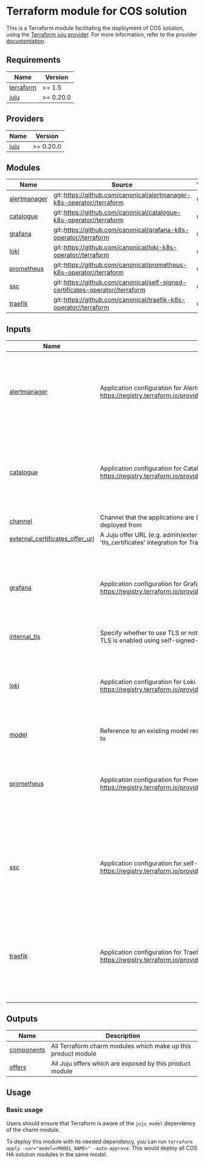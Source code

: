 # Terraform module for COS solution

This is a Terraform module facilitating the deployment of COS solution, using the [Terraform juju provider](https://github.com/juju/terraform-provider-juju/). For more information, refer to the provider [documentation](https://registry.terraform.io/providers/juju/juju/latest/docs).

<!-- BEGIN_TF_DOCS -->
## Requirements

| Name | Version |
|------|---------|
| <a name="requirement_terraform"></a> [terraform](#requirement\_terraform) | >= 1.5 |
| <a name="requirement_juju"></a> [juju](#requirement\_juju) | >= 0.20.0 |

## Providers

| Name | Version |
|------|---------|
| <a name="provider_juju"></a> [juju](#provider\_juju) | >= 0.20.0 |

## Modules

| Name | Source | Version |
|------|--------|---------|
| <a name="module_alertmanager"></a> [alertmanager](#module\_alertmanager) | git::https://github.com/canonical/alertmanager-k8s-operator//terraform | n/a |
| <a name="module_catalogue"></a> [catalogue](#module\_catalogue) | git::https://github.com/canonical/catalogue-k8s-operator//terraform | n/a |
| <a name="module_grafana"></a> [grafana](#module\_grafana) | git::https://github.com/canonical/grafana-k8s-operator//terraform | n/a |
| <a name="module_loki"></a> [loki](#module\_loki) | git::https://github.com/canonical/loki-k8s-operator//terraform | n/a |
| <a name="module_prometheus"></a> [prometheus](#module\_prometheus) | git::https://github.com/canonical/prometheus-k8s-operator//terraform | n/a |
| <a name="module_ssc"></a> [ssc](#module\_ssc) | git::https://github.com/canonical/self-signed-certificates-operator//terraform | n/a |
| <a name="module_traefik"></a> [traefik](#module\_traefik) | git::https://github.com/canonical/traefik-k8s-operator//terraform | n/a |

## Inputs

| Name | Description | Type | Default | Required |
|------|-------------|------|---------|:--------:|
| <a name="input_alertmanager"></a> [alertmanager](#input\_alertmanager) | Application configuration for Alertmanager. For more details: https://registry.terraform.io/providers/juju/juju/latest/docs/resources/application | <pre>object({<br/>    app_name           = optional(string, "alertmanager")<br/>    config             = optional(map(string), {})<br/>    constraints        = optional(string, "arch=amd64")<br/>    revision           = optional(number, null)<br/>    storage_directives = optional(map(string), {})<br/>    units              = optional(number, 1)<br/>  })</pre> | `{}` | no |
| <a name="input_catalogue"></a> [catalogue](#input\_catalogue) | Application configuration for Catalogue. For more details: https://registry.terraform.io/providers/juju/juju/latest/docs/resources/application | <pre>object({<br/>    app_name           = optional(string, "catalogue")<br/>    config             = optional(map(string), {})<br/>    constraints        = optional(string, "arch=amd64")<br/>    revision           = optional(number, null)<br/>    storage_directives = optional(map(string), {})<br/>    units              = optional(number, 1)<br/>  })</pre> | `{}` | no |
| <a name="input_channel"></a> [channel](#input\_channel) | Channel that the applications are (unless overwritten by external\_channels) deployed from | `string` | n/a | yes |
| <a name="input_external_certificates_offer_url"></a> [external\_certificates\_offer\_url](#input\_external\_certificates\_offer\_url) | A Juju offer URL (e.g. admin/external-ca.certificates) of a CA providing the 'tls\_certificates' integration for Traefik to supply it with server certificates. | `string` | `null` | no |
| <a name="input_grafana"></a> [grafana](#input\_grafana) | Application configuration for Grafana. For more details: https://registry.terraform.io/providers/juju/juju/latest/docs/resources/application | <pre>object({<br/>    app_name           = optional(string, "grafana")<br/>    config             = optional(map(string), {})<br/>    constraints        = optional(string, "arch=amd64")<br/>    revision           = optional(number, null)<br/>    storage_directives = optional(map(string), {})<br/>    units              = optional(number, 1)<br/>  })</pre> | `{}` | no |
| <a name="input_internal_tls"></a> [internal\_tls](#input\_internal\_tls) | Specify whether to use TLS or not for internal COS communication. By default, TLS is enabled using self-signed-certificates | `bool` | `true` | no |
| <a name="input_loki"></a> [loki](#input\_loki) | Application configuration for Loki. For more details: https://registry.terraform.io/providers/juju/juju/latest/docs/resources/application | <pre>object({<br/>    app_name           = optional(string, "loki")<br/>    config             = optional(map(string), {})<br/>    constraints        = optional(string, "arch=amd64")<br/>    revision           = optional(number, null)<br/>    storage_directives = optional(map(string), {})<br/>    units              = optional(number, 1)<br/>  })</pre> | `{}` | no |
| <a name="input_model"></a> [model](#input\_model) | Reference to an existing model resource or data source for the model to deploy to | `string` | n/a | yes |
| <a name="input_prometheus"></a> [prometheus](#input\_prometheus) | Application configuration for Prometheus. For more details: https://registry.terraform.io/providers/juju/juju/latest/docs/resources/application | <pre>object({<br/>    app_name           = optional(string, "prometheus")<br/>    config             = optional(map(string), {})<br/>    constraints        = optional(string, "arch=amd64")<br/>    revision           = optional(number, null)<br/>    storage_directives = optional(map(string), {})<br/>    units              = optional(number, 1)<br/>  })</pre> | `{}` | no |
| <a name="input_ssc"></a> [ssc](#input\_ssc) | Application configuration for self-signed-certificates. For more details: https://registry.terraform.io/providers/juju/juju/latest/docs/resources/application | <pre>object({<br/>    app_name           = optional(string, "ca")<br/>    channel            = optional(string, "1/stable")<br/>    config             = optional(map(string), {})<br/>    constraints        = optional(string, "arch=amd64")<br/>    revision           = optional(number, null)<br/>    storage_directives = optional(map(string), {})<br/>    units              = optional(number, 1)<br/>  })</pre> | `{}` | no |
| <a name="input_traefik"></a> [traefik](#input\_traefik) | Application configuration for Traefik. For more details: https://registry.terraform.io/providers/juju/juju/latest/docs/resources/application | <pre>object({<br/>    app_name           = optional(string, "traefik")<br/>    channel            = optional(string, "latest/stable")<br/>    config             = optional(map(string), {})<br/>    constraints        = optional(string, "arch=amd64")<br/>    revision           = optional(number, null)<br/>    storage_directives = optional(map(string), {})<br/>    units              = optional(number, 1)<br/>  })</pre> | `{}` | no |

## Outputs

| Name | Description |
|------|-------------|
| <a name="output_components"></a> [components](#output\_components) | All Terraform charm modules which make up this product module |
| <a name="output_offers"></a> [offers](#output\_offers) | All Juju offers which are exposed by this product module |
<!-- END_TF_DOCS -->

## Usage

### Basic usage

Users should ensure that Terraform is aware of the `juju_model` dependency of the charm module.

To deploy this module with its needed dependency, you can run `terraform apply -var="model=<MODEL_NAME>" -auto-approve`. This would deploy all COS HA solution modules in the same model.
